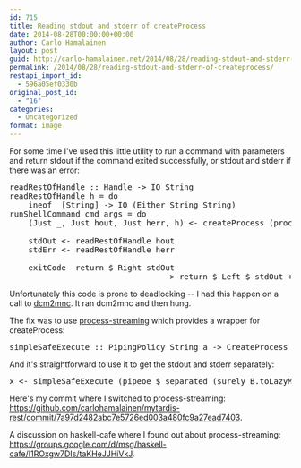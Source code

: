 ```yaml
---
id: 715
title: Reading stdout and stderr of createProcess
date: 2014-08-28T00:00:00+00:00
author: Carlo Hamalainen
layout: post
guid: http://carlo-hamalainen.net/2014/08/28/reading-stdout-and-stderr-of-createprocess/
permalink: /2014/08/28/reading-stdout-and-stderr-of-createprocess/
restapi_import_id:
  - 596a05ef0330b
original_post_id:
  - "16"
categories:
  - Uncategorized
format: image
---
```

For some time I've used this little utility to run a command with parameters and return stdout if the command exited successfully, or stdout and stderr if there was an error: 

<pre>readRestOfHandle :: Handle -> IO String
readRestOfHandle h = do
    ineof  [String] -> IO (Either String String)
runShellCommand cmd args = do
    (Just _, Just hout, Just herr, h) <- createProcess (proc cmd args){ std_in = CreatePipe, std_out = CreatePipe, std_err = CreatePipe }

    stdOut <- readRestOfHandle hout
    stdErr <- readRestOfHandle herr

    exitCode  return $ Right stdOut
                     _           -> return $ Left $ stdOut ++ "nnn" ++ stdErr
</pre>

Unfortunately this code is prone to deadlocking -- I had this happen on a call to [dcm2mnc](http://www.bic.mni.mcgill.ca/~mferre/fmri/dcm2mnc_help.html). It ran dcm2mnc and then hung. 

The fix was to use [process-streaming](http://hackage.haskell.org/package/process-streaming) which provides a wrapper for createProcess:

<pre>simpleSafeExecute :: PipingPolicy String a -> CreateProcess -> IO (Either String a)
</pre>

And it's straightforward to use it to get the stdout and stderr separately: 

<pre>x <- simpleSafeExecute (pipeoe $ separated (surely B.toLazyM) (surely B.toLazyM)) (proc cmd args)
</pre>

Here's my commit where I switched to process-streaming: <https://github.com/carlohamalainen/mytardis-rest/commit/7a97d2482abc7e5726ed003a480fc9a27ead7403>. 

A discussion on haskell-cafe where I found out about process-streaming: <https://groups.google.com/d/msg/haskell-cafe/I1ROxgw7DIs/taKHeJJHiVkJ>.